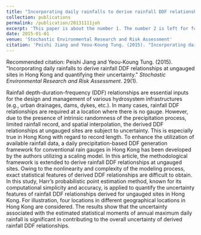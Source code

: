 ```yaml
---
title: "Incorporating daily rainfalls to derive rainfall DDF relationships at ungauged sites in Hong Kong and quantifying their uncertainty"
collection: publications
permalink: /publication/20131111joh
excerpt: 'This paper is about the number 1. The number 2 is left for future work.'
date: 2015-01-01
venue: 'Stochastic Environmental Research and Risk Assessment'
citation: 'Peishi Jiang and Yeou-Koung Tung. (2015). "Incorporating daily rainfalls to derive rainfall DDF relationships at ungauged sites in Hong Kong and quantifying their uncertainty." <i>Stochastic Environmental Research and Risk Assessment</i>. 29(1).'
---
```

Recommended citation: Peishi Jiang and Yeou-Koung Tung. (2015). "Incorporating daily rainfalls to derive rainfall DDF relationships at ungauged sites in Hong Kong and quantifying their uncertainty." <i>Stochastic Environmental Research and Risk Assessment</i>. 29(1).

Rainfall depth-duration-frequency (DDF) relationships are essential inputs for the design and management of various hydrosystem infrastructures (e.g., urban drainages, dams, dykes, etc.). In many cases, rainfall DDF relationships are required at a location where there is no gauge. However, due to the presence of intrinsic randomness of the precipitation process, limited rainfall record, and spatial interpolation, the derived DDF relationships at ungauged sites are subject to uncertainty. This is especially true in Hong Kong with regard to record length. To enhance the utilization of available rainfall data, a daily precipitation-based DDF generation framework for conventional rain gauges in Hong Kong has been developed by the authors utilizing a scaling model. In this article, the methodological framework is extended to derive rainfall DDF relationships at ungauged sites. Owing to the nonlinearity and complexity of the modeling process, exact statistical features of derived DDF relationships are difficult to obtain. In this study, Harr’s probabilistic point estimation method, known for its computational simplicity and accuracy, is applied to quantify the uncertainty features of rainfall DDF relationships derived for ungauged sites in Hong Kong. For illustration, four locations in different geographical locations in Hong Kong are considered. The results show that the uncertainty associated with the estimated statistical moments of annual maximum daily rainfall is significant in contributing to the overall uncertainty of derived rainfall DDF relationships.
